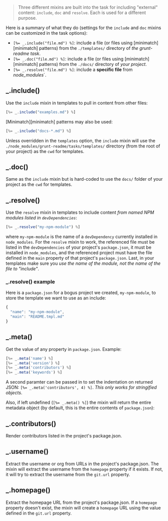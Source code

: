 > Three different mixins are built into the task for including "external" content: `include`, `doc` and `resolve`. Each is used for a different purpose.

Here is a summary of what they do (settings for the `include` and `doc` mixins can be customized in the task options):

* `[%= _.include("file.md") %]`: include a file (or files using [minimatch][minimatch] patterns) from the `./templates/` directory of _the grunt-readme task_.
* `[%= _.doc("file.md") %]`:  include a file (or files using [minimatch][minimatch] patterns) from the `./docs/` directory of _your project_.
* `[%= _.resolve("file.md") %]`: include a **specific file** from *node_modules*`.


## _.include()
Use the `include` mixin in templates to pull in content from other files:

```js
[%= _.include("examples.md") %]
```

[Minimatch][minimatch] patterns may also be used:

```js
[%= _.include("docs-*.md") %]
```

Unless overridden in the `templates` option, the `include` mixin will use the `./node_modules/grunt-readme/tasks/templates/` directory (from the root of your project) as the `cwd` for templates.


## _.doc()
Same as the `include` mixin but is hard-coded to use the `docs/` folder of your project as the `cwd` for templates.


## _.resolve()
Use the `resolve` mixin in templates to include content _from named NPM modules listed in `devDependencies`_:

```js
[%= _.resolve("my-npm-module") %]
```

where `my-npm-module` is the name of a `devDependency` currently installed in `node_modules`. For the `resolve` mixin to work, the referenced file must be listed in the `devDependencies` of your project's `package.json`, it must be installed in `node_modules`, and the referenced project must have the file defined in the `main` property of that project's `package.json`. Last, in your templates make sure you _use the name of the module, not the name of the file to "include"_.


### _.resolve() example
Here is a `package.json` for a bogus project we created, `my-npm-module`, to store the template we want to use as an include:

```js
{
  "name": "my-npm-module",
  "main": "README.tmpl.md"
}
```

## _.meta()

Get the value of any property in `package.json`. Example:

```js
[%= _.meta('name') %]
[%= _.meta('version') %]
[%= _.meta('contributors') %]
[%= _.meta('keywords') %]
```
A second paramter can be passed in to set the indentation on returned JSON: `[%= _.meta('contributors', 4) %]`. _This only works for stringified objects_.

Also, if left undefined (`[%= _.meta() %]`) the mixin will return the entire metadata object (by default, this is the entire contents of `package.json`):


## _.contributors()
Render contributors listed in the project's package.json.


## _.username()
Extract the username or org from URLs in the project's package.json. The mixin will extract the username from the `homepage` property if it exists. If not, it will try to extract the username from the `git.url` property.


## _.homepage()
Extract the homepage URL from the project's package.json. If a `homepage` property doesn't exist, the mixin will create a `homepage` URL using the value defined in the `git.url` property.
